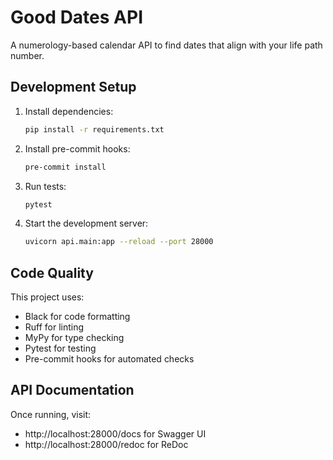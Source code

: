 # Good Dates API

A numerology-based calendar API to find dates that align with your life path number.

## Development Setup

1. Install dependencies:

   ```bash
   pip install -r requirements.txt
   ```

2. Install pre-commit hooks:

   ```bash
   pre-commit install
   ```

3. Run tests:

   ```bash
   pytest
   ```

4. Start the development server:
   ```bash
   uvicorn api.main:app --reload --port 28000
   ```

## Code Quality

This project uses:

- Black for code formatting
- Ruff for linting
- MyPy for type checking
- Pytest for testing
- Pre-commit hooks for automated checks

## API Documentation

Once running, visit:

- http://localhost:28000/docs for Swagger UI
- http://localhost:28000/redoc for ReDoc
